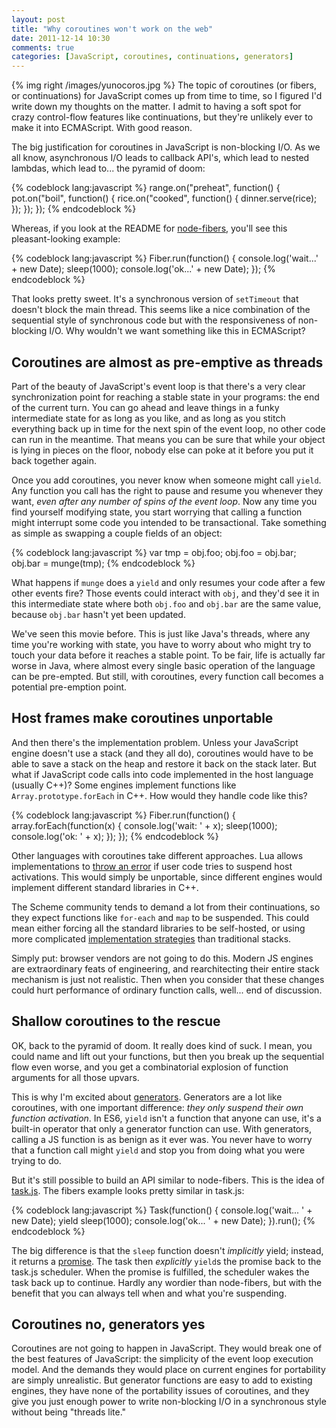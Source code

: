 ```yaml
---
layout: post
title: "Why coroutines won't work on the web"
date: 2011-12-14 10:30
comments: true
categories: [JavaScript, coroutines, continuations, generators]
---
```


{% img right /images/yunocoros.jpg %} The topic of coroutines (or
fibers, or continuations) for JavaScript comes up from time to time,
so I figured I'd write down my thoughts on the matter. I admit to
having a soft spot for crazy control-flow features like continuations,
but they're unlikely ever to make it into ECMAScript. With good
reason.

The big justification for coroutines in JavaScript is non-blocking
I/O. As we all know, asynchronous I/O leads to callback API's, which
lead to nested lambdas, which lead to... the pyramid of doom:

{% codeblock lang:javascript %}
range.on("preheat", function() {
    pot.on("boil", function() {
        rice.on("cooked", function() {
            dinner.serve(rice);
        });
    });
});
{% endcodeblock %}

<!--more-->

Whereas, if you look at the README for
[node-fibers](https://github.com/laverdet/node-fibers), you'll see
this pleasant-looking example:

{% codeblock lang:javascript %}
Fiber.run(function() {
    console.log('wait...' + new Date);
    sleep(1000);
    console.log('ok...' + new Date);
});
{% endcodeblock %}

That looks pretty sweet. It's a synchronous version of `setTimeout`
that doesn't block the main thread. This seems like a nice combination
of the sequential style of synchronous code but with the
responsiveness of non-blocking I/O. Why wouldn't we want something
like this in ECMAScript?

## Coroutines are almost as pre-emptive as threads

Part of the beauty of JavaScript's event loop is that there's a very
clear synchronization point for reaching a stable state in your
programs: the end of the current turn. You can go ahead and leave
things in a funky intermediate state for as long as you like, and as
long as you stitch everything back up in time for the next spin of the
event loop, no other code can run in the meantime. That means you can
be sure that while your object is lying in pieces on the floor, nobody
else can poke at it before you put it back together again.

Once you add coroutines, you never know when someone might call
`yield`.  Any function you call has the right to pause and resume you
whenever they want, _even after any number of spins of the event
loop_. Now any time you find yourself modifying state, you start
worrying that calling a function might interrupt some code you
intended to be transactional. Take something as simple as swapping a
couple fields of an object:

{% codeblock lang:javascript %}
var tmp = obj.foo;
obj.foo = obj.bar;
obj.bar = munge(tmp);
{% endcodeblock %}

What happens if `munge` does a `yield` and only resumes your code
after a few other events fire? Those events could interact with `obj`,
and they'd see it in this intermediate state where both `obj.foo` and
`obj.bar` are the same value, because `obj.bar` hasn't yet been
updated.

We've seen this movie before. This is just like Java's threads, where
any time you're working with state, you have to worry about who might
try to touch your data before it reaches a stable point. To be fair,
life is actually far worse in Java, where almost every single basic
operation of the language can be pre-empted. But still, with
coroutines, every function call becomes a potential pre-emption point.

## Host frames make coroutines unportable

And then there's the implementation problem. Unless your JavaScript
engine doesn't use a stack (and they all do), coroutines would have to
be able to save a stack on the heap and restore it back on the stack
later. But what if JavaScript code calls into code implemented in the
host language (usually C++)? Some engines implement functions like
`Array.prototype.forEach` in C++. How would they handle code like
this?

{% codeblock lang:javascript %}
Fiber.run(function() {
    array.forEach(function(x) {
        console.log('wait: ' + x);
        sleep(1000);
        console.log('ok: ' + x);
    });
});
{% endcodeblock %}

Other languages with coroutines take different approaches.  Lua allows
implementations to [throw an error](http://www.lua.org/manual/5.1/manual.html#pdf-coroutine.yield)
if user code tries to suspend host activations. This would simply be
unportable, since different engines would implement different standard
libraries in C++.

The Scheme community tends to demand a lot from their continuations,
so they expect functions like `for-each` and `map` to be
suspended. This could mean either forcing all the standard libraries
to be self-hosted, or using more complicated [implementation strategies](http://citeseerx.ist.psu.edu/viewdoc/summary?doi=10.1.1.70.9076)
than traditional stacks.

Simply put: browser vendors are not going to do this. Modern JS
engines are extraordinary feats of engineering, and rearchitecting
their entire stack mechanism is just not realistic. Then when you
consider that these changes could hurt performance of ordinary
function calls, well... end of discussion.

## Shallow coroutines to the rescue

OK, back to the pyramid of doom. It really does kind of suck. I mean,
you could name and lift out your functions, but then you break up the
sequential flow even worse, and you get a combinatorial explosion of
function arguments for all those upvars.

This is why I'm excited about
[generators](http://wiki.ecmascript.org/doku.php?id=harmony:generators). Generators
are a lot like coroutines, with one important difference: _they only
suspend their own function activation_. In ES6, `yield` isn't a
function that anyone can use, it's a built-in operator that only a
generator function can use. With generators, calling a JS function is
as benign as it ever was. You never have to worry that a function call
might `yield` and stop you from doing what you were trying to do.

But it's still possible to build an API similar to node-fibers. This
is the idea of [task.js](https://github.com/dherman/taskjs). The
fibers example looks pretty similar in task.js:

{% codeblock lang:javascript %}
Task(function() {
    console.log('wait... ' + new Date);
    yield sleep(1000);
    console.log('ok... ' + new Date);
}).run();
{% endcodeblock %}

The big difference is that the `sleep` function doesn't _implicitly_
yield; instead, it returns a
[promise](http://blogs.msdn.com/b/ie/archive/2011/09/11/asynchronous-programming-in-javascript-with-promises.aspx). The
task then _explicitly_ `yield`s the promise back to the task.js
scheduler. When the promise is fulfilled, the scheduler wakes the task
back up to continue. Hardly any wordier than node-fibers, but with the
benefit that you can always tell when and what you're suspending.

## Coroutines no, generators yes

Coroutines are not going to happen in JavaScript. They would break one
of the best features of JavaScript: the simplicity of the event loop
execution model. And the demands they would place on current engines
for portability are simply unrealistic. But generator functions are
easy to add to existing engines, they have none of the portability
issues of coroutines, and they give you just enough power to write
non-blocking I/O in a synchronous style without being "threads lite."

